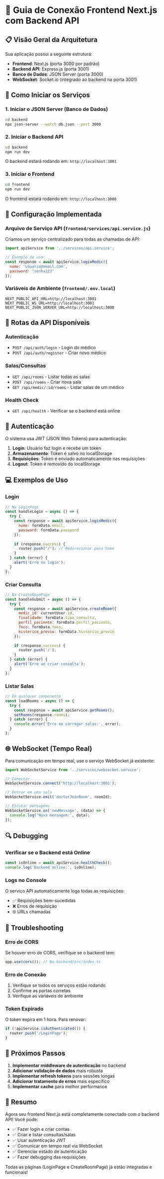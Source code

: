 # 🔗 Guia de Conexão Frontend Next.js com Backend API

## 📋 Visão Geral da Arquitetura

Sua aplicação possui a seguinte estrutura:

- **Frontend**: Next.js (porta 3000 por padrão)
- **Backend API**: Express.js (porta 3001)
- **Banco de Dados**: JSON Server (porta 3000)
- **WebSocket**: Socket.io (integrado ao backend na porta 3001)

## 🚀 Como Iniciar os Serviços

### 1. Iniciar o JSON Server (Banco de Dados)
```bash
cd backend
npx json-server --watch db.json --port 3000
```

### 2. Iniciar o Backend API
```bash
cd backend
npm run dev
```
O backend estará rodando em: `http://localhost:3001`

### 3. Iniciar o Frontend
```bash
cd frontend
npm run dev
```
O frontend estará rodando em: `http://localhost:3000`

## 🔧 Configuração Implementada

### Arquivo de Serviço API (`frontend/services/api.service.js`)

Criamos um serviço centralizado para todas as chamadas de API:

```javascript
import apiService from '../services/api.service';

// Exemplo de uso:
const response = await apiService.loginMedic({
  nome: 'usuario@email.com',
  password: 'senha123'
});
```

### Variáveis de Ambiente (`frontend/.env.local`)

```env
NEXT_PUBLIC_API_URL=http://localhost:3001
NEXT_PUBLIC_WS_URL=http://localhost:3001
NEXT_PUBLIC_JSON_SERVER_URL=http://localhost:3000
```

## 📡 Rotas da API Disponíveis

### Autenticação
- `POST /api/auth/login` - Login do médico
- `POST /api/auth/register` - Criar novo médico

### Salas/Consultas
- `GET /api/rooms` - Listar todas as salas
- `POST /api/rooms` - Criar nova sala
- `GET /api/medic/:id/rooms` - Listar salas de um médico

### Health Check
- `GET /api/health` - Verificar se o backend está online

## 🔐 Autenticação

O sistema usa JWT (JSON Web Tokens) para autenticação:

1. **Login**: Usuário faz login e recebe um token
2. **Armazenamento**: Token é salvo no localStorage
3. **Requisições**: Token é enviado automaticamente nas requisições
4. **Logout**: Token é removido do localStorage

## 💻 Exemplos de Uso

### Login
```javascript
// Na LoginPage
const handleLogin = async () => {
  try {
    const response = await apiService.loginMedic({
      nome: formData.email,
      password: formData.password
    });
    
    if (response.success) {
      router.push('/'); // Redirecionar para home
    }
  } catch (error) {
    alert('Erro no login');
  }
};
```

### Criar Consulta
```javascript
// Na CreateRoomPage
const handleSubmit = async () => {
  try {
    const response = await apiService.createRoom({
      medic_id: currentUser.id,
      finalidade: formData.tipo_consulta,
      perfil_paciente: formData.perfil_paciente,
      foco: formData.foco,
      historico_previo: formData.historico_previo
    });
    
    if (response.success) {
      router.push('/');
    }
  } catch (error) {
    alert('Erro ao criar consulta');
  }
};
```

### Listar Salas
```javascript
// Em qualquer componente
const loadRooms = async () => {
  try {
    const response = await apiService.getRooms();
    setRooms(response.rooms);
  } catch (error) {
    console.error('Erro ao carregar salas:', error);
  }
};
```

## 🌐 WebSocket (Tempo Real)

Para comunicação em tempo real, use o serviço WebSocket já existente:

```javascript
import WebSocketService from '../services/websocket.service';

// Conectar
WebSocketService.connect('http://localhost:3001');

// Entrar em uma sala
WebSocketService.emit('doctorJoinRoom', roomId);

// Escutar mensagens
WebSocketService.on('newMessage', (data) => {
  console.log('Nova mensagem:', data);
});
```

## 🔍 Debugging

### Verificar se o Backend está Online
```javascript
const isOnline = await apiService.healthCheck();
console.log('Backend online:', isOnline);
```

### Logs no Console
O serviço API automaticamente loga todas as requisições:
- ✅ Requisições bem-sucedidas
- ❌ Erros de requisição
- 🌐 URLs chamadas

## 🚨 Troubleshooting

### Erro de CORS
Se houver erro de CORS, verifique se o backend tem:
```javascript
app.use(cors()); // No backend/src/index.ts
```

### Erro de Conexão
1. Verifique se todos os serviços estão rodando
2. Confirme as portas corretas
3. Verifique as variáveis de ambiente

### Token Expirado
O token expira em 1 hora. Para renovar:
```javascript
if (!apiService.isAuthenticated()) {
  router.push('/LoginPage');
}
```

## 📝 Próximos Passos

1. **Implementar middleware de autenticação** no backend
2. **Adicionar validação de dados** mais robusta
3. **Implementar refresh tokens** para sessões longas
4. **Adicionar tratamento de erros** mais específico
5. **Implementar cache** para melhor performance

## 🎯 Resumo

Agora seu frontend Next.js está completamente conectado com o backend API! Você pode:

- ✅ Fazer login e criar contas
- ✅ Criar e listar consultas/salas
- ✅ Usar autenticação JWT
- ✅ Comunicar em tempo real via WebSocket
- ✅ Gerenciar estado de autenticação
- ✅ Fazer debugging das requisições

Todas as páginas (LoginPage e CreateRoomPage) já estão integradas e funcionais!
